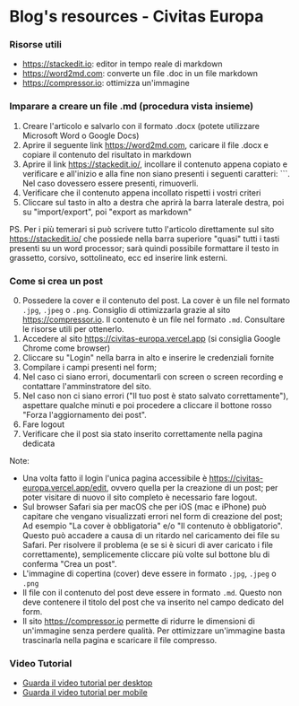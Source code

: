 # Blog's resources - Civitas Europa

### Risorse utili

+ https://stackedit.io: editor in tempo reale di markdown
+ https://word2md.com: converte un file .doc in un file markdown
+ https://compressor.io: ottimizza un'immagine

### Imparare a creare un file .md (procedura vista insieme)

1. Creare l'articolo e salvarlo con il formato .docx (potete utilizzare Microsoft Word o Google Docs)
2. Aprire il seguente link https://word2md.com, caricare il file .docx e copiare il contenuto del risultato in markdown
3. Aprire il link https://stackedit.io/, incollare il contenuto appena copiato e verificare e all'inizio e alla fine non siano presenti i seguenti caratteri: ```. Nel caso dovessero essere presenti, rimuoverli.
4. Verificare che il contenuto appena incollato rispetti i vostri criteri
5. Cliccare sul tasto in alto a destra che aprirà la barra laterale destra, poi su "import/export", poi "export as markdown"
   
PS. Per i più temerari si può scrivere tutto l'articolo direttamente sul sito https://stackedit.io/ che possiede nella barra superiore "quasi" tutti i tasti presenti su un word processor; sarà quindi possibile formattare il testo in grassetto, corsivo, sottolineato, ecc ed inserire link esterni.

### Come si crea un post

0. Possedere la cover e il contenuto del post. La cover è un file nel formato `.jpg`, `.jpeg` o `.png`. Consiglio di ottimizzarla grazie al sito https://compressor.io. Il contenuto è un file nel formato `.md`. Consultare le risorse utili per ottenerlo.
1. Accedere al sito https://civitas-europa.vercel.app (si consiglia Google Chrome come browser)
2. Cliccare su "Login" nella barra in alto e inserire le credenziali fornite
3. Compilare i campi presenti nel form;
4. Nel caso ci siano errori, documentarli con screen o screen recording e contattare l'amminstratore del sito.
5. Nel caso non ci siano errori ("Il tuo post è stato salvato correttamente"), aspettare qualche minuti e poi procedere a cliccare il bottone rosso "Forza l'aggiornamento dei post".
6. Fare logout
7. Verificare che il post sia stato inserito correttamente nella pagina dedicata

Note:
- Una volta fatto il login l'unica pagina accessibile è https://civitas-europa.vercel.app/edit, ovvero quella per la creazione di un post; per poter visitare di nuovo il sito completo è necessario fare logout.
- Sul browser Safari sia per macOS che per iOS (mac e iPhone) può capitare che vengano visualizzati errori nel form di creazione del post; Ad esempio "La cover è obbligatoria" e/o "Il contenuto è obbligatorio". Questo può accadere a causa di un ritardo nel caricamento dei file su Safari. Per risolvere il problema (e se si è sicuri di aver caricato i file correttamente), semplicemente cliccare più volte sul bottone blu di conferma "Crea un post".
- L'immagine di copertina (cover) deve essere in formato `.jpg`, `.jpeg` o `.png`
- Il file con il contenuto del post deve essere in formato `.md`. Questo non deve contenere il titolo del post che va inserito nel campo dedicato del form.
- Il sito https://compressor.io permette di ridurre le dimensioni di un'immagine senza perdere qualità. Per ottimizzare un'immagine basta trascinarla nella pagina e scaricare il file compresso.

### Video Tutorial

+ [Guarda il video tutorial per desktop](https://drive.google.com/file/d/1wTmqJ6FuqeQQ_s_eBsf41FA7Y-2zoVi5/view?usp=share_link)
+ [Guarda il video tutorial per mobile](https://drive.google.com/file/d/14iaVYa8yoTU2mkbLOfzLLsZcewqVi4jg/view?usp=share_link)

